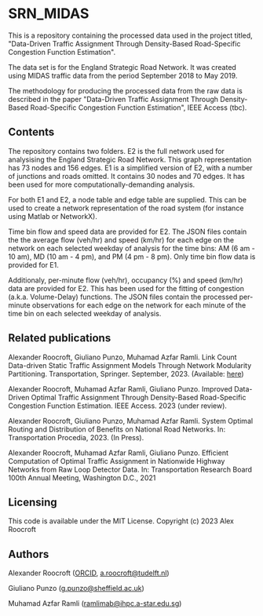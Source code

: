 # SRN_MIDAS

This is a repository containing the processed data used in the project titled, "Data-Driven Traffic Assignment Through Density-Based Road-Specific Congestion Function Estimation".

The data set is for the England Strategic Road Network. It was created using MIDAS traffic data from the period September 2018 to May 2019. 

The methodology for producing the processed data from the raw data is described in the paper "Data-Driven Traffic Assignment Through Density-Based Road-Specific Congestion Function Estimation", IEEE Access (tbc).

## Contents
The repository contains two folders. E2 is the full network used for analysising the England Strategic Road Network. This graph representation has 73 nodes and 156 edges. E1 is a simplified version of E2, with a number of junctions and roads omitted. It contains 30 nodes and 70 edges. It has been used for more computationally-demanding analysis.

For both E1 and E2, a node table and edge table are supplied. This can be used to create a network representation of the road system (for instance using Matlab or NetworkX).

Time bin flow and speed data are provided for E2. The JSON files contain the the average flow (veh/hr) and speed (km/hr) for each edge on the network on each selected weekday of analysis for the time bins: AM (6 am - 10 am), MD (10 am - 4 pm), and PM (4 pm - 8 pm). Only time bin flow data is provided for E1.

Additionaly, per-minute flow (veh/hr), occupancy (%) and speed (km/hr) data are provided for E2. This has been used for the fitting of congestion (a.k.a. Volume-Delay) functions. The JSON files contain the processed per-minute observations for each edge on the network for each minute of the time bin on each selected weekday of analysis.

## Related publications
Alexander Roocroft, Giuliano Punzo, Muhamad Azfar Ramli. Link Count Data-driven Static Traffic Assignment Models Through Network Modularity Partitioning. Transportation, Springer. September, 2023. (Available: [here](https://doi.org/10.1007/s11116-023-10416-x))

Alexander Roocroft, Muhamad Azfar Ramli, Giuliano Punzo. Improved Data-Driven Optimal Traffic Assignment Through Density-Based Road-Specific Congestion Function Estimation. IEEE Access. 2023 (under review).

Alexander Roocroft, Giuliano Punzo, Muhamad Azfar Ramli. System Optimal Routing and Distribution of Benefits on National Road Networks. In: Transportation Procedia, 2023. (In Press).

Alexander Roocroft, Muhamad Azfar Ramli, Giuliano Punzo. Efficient Computation of Optimal Traffic Assignment in Nationwide Highway Networks from Raw Loop Detector Data. In: Transportation Research Board 100th Annual Meeting, Washington D.C., 2021


## Licensing
This code is available under the MIT License. Copyright (c) 2023 Alex Roocroft

## Authors
Alexander Roocroft ([ORCID](https://orcid.org/0000-0002-6551-1800), a.roocroft@tudelft.nl)

Giuliano Punzo (g.punzo@sheffield.ac.uk)

Muhamad Azfar Ramli (ramlimab@ihpc.a-star.edu.sg)




